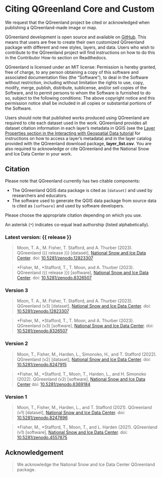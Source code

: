 # Citing QGreenland Core and Custom

We request that the QGreenland project be cited or acknowledged when publishing a
QGreenland-made image or map.

QGreenland development is open source and available on [GitHub](https://github.com/nsidc/qgreenland). 
This means that users are free to create their own customized QGreenland
package with different and new styles, layers, and data. Users who wish to contribute to the
QGreenland project will find instructions on how to do this in the Contributor How-to section
on Readthedocs.

QGreenland is licensed under an MIT license:
Permission is hereby granted, free of charge, to any person obtaining a copy of this software
and associated documentation files (the “Software”), to deal in the Software without restriction,
including without limitation the rights to use, copy, modify, merge, publish, distribute,
sublicense, and/or sell copies of the Software, and to permit persons to whom the Software
is furnished to do so, subject to the following conditions: The above copyright notice and this
permission notice shall be included in all copies or substantial portions of the Software.

Users should note that published works produced using QGreenland are required to cite
each dataset used in the work. QGreenland provides all dataset citation information in
each layer’s metadata in QGIS (see the [Layer Properties section in the Interacting with
Geospatial Data tutorial](#interacting-with-geospatial-data-layer-properties) for
instructions on how to access a layer’s metadata) and in the layer catalog provided with
the QGreenland download package, **layer_list.csv**. You are also required to
acknowledge or cite QGreenland and the National Snow and Ice Data Center in your work.


## Citation

Please note that QGreenland currently has two citable components:

* The QGreenland QGIS data package is cited as `[dataset]` and used by researchers and
  educators.
* The software used to generate the QGIS data package from source data is cited as
  `[software]` and used by software developers.

Please choose the appropriate citation depending on which you use.

An asterisk (`*`) indicates co-equal lead authorship (listed alphabetically).


### Latest version: {{ release }}

> Moon, T. A., M. Fisher, T. Stafford, and A. Thurber (2023). QGreenland ({{ release }})
> [dataset], [National Snow and Ice Data Center](https://qgreenland.org/).
> doi: [10.5281/zenodo.12823307](https://doi.org/10.5281/zenodo.12823307)

> *Fisher, M., *Stafford, T., T. Moon, and A. Thurber (2023). QGreenland ({{ release }})
> [software], [National Snow and Ice Data Center](https://github.com/nsidc/qgreenland).
> doi: [10.5281/zenodo.8326507](https://doi.org/10.5281/zenodo.8326507)


### Version 3

> Moon, T. A., M. Fisher, T. Stafford, and A. Thurber (2023). QGreenland (v3)
> [dataset], [National Snow and Ice Data Center](https://qgreenland.org/).
> doi: [10.5281/zenodo.12823307](https://doi.org/10.5281/zenodo.12823307)

> *Fisher, M., *Stafford, T., T. Moon, and A. Thurber (2023). QGreenland (v3)
> [software], [National Snow and Ice Data Center](https://github.com/nsidc/qgreenland).
> doi: [10.5281/zenodo.8326507](https://doi.org/10.5281/zenodo.8326507)


### Version 2

> Moon, T., Fisher, M., Harden, L., Simonoko, H., and T. Stafford (2022). QGreenland
> (v2) [dataset], [National Snow and Ice Data Center](https://qgreenland.org/).
> doi: [10.5281/zenodo.8247915](https://doi.org/10.5281/zenodo.8247915)

> *Fisher, M., *Stafford, T., Moon, T., Harden, L., and H. Simonoko (2022). QGreenland
> (v2) [software], [National Snow and Ice Data
> Center](https://github.com/nsidc/qgreenland)
> doi: [10.5281/zenodo.6369184](https://doi.org/10.5281/zenodo.6369184)


### Version 1

> Moon, T., Fisher, M., Harden, L., and T. Stafford (2021). QGreenland (v1)
> [dataset], [National Snow and Ice Data Center](https://qgreenland.org/).
> doi: [10.5281/zenodo.8247896](https://doi.org/10.5281/zenodo.8247896)

> *Fisher, M., *Stafford, T., Moon, T., and L. Harden (2021). QGreenland (v1)
> [software], [National Snow and Ice Data Center](https://github.com/nsidc/qgreenland).
> doi: [10.5281/zenodo.4557875](https://doi.org/10.5281/zenodo.4557875)


## Acknowledgement

> We acknowledge the National Snow and Ice Data Center QGreenland package.
